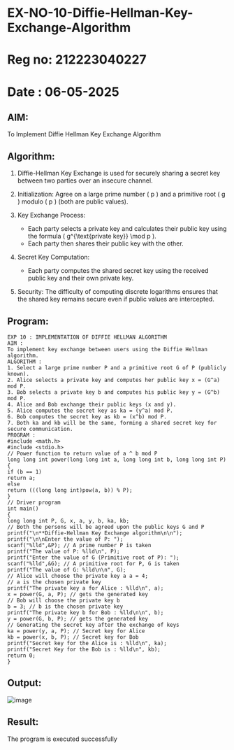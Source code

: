 # EX-NO-10-Diffie-Hellman-Key-Exchange-Algorithm
# Reg no: 212223040227
# Date : 06-05-2025
## AIM:
To Implement Diffie Hellman Key Exchange Algorithm 

## Algorithm:

1. Diffie-Hellman Key Exchange is used for securely sharing a secret key between two parties over an insecure channel.

2. Initialization: Agree on a large prime number \( p \) and a primitive root \( g \) modulo \( p \) (both are public values).

3. Key Exchange Process: 
   - Each party selects a private key and calculates their public key using the formula \( g^{\text{private key}} \mod p \).
   - Each party then shares their public key with the other.

4. Secret Key Computation: 
   - Each party computes the shared secret key using the received public key and their own private key.

5. Security: The difficulty of computing discrete logarithms ensures that the shared key remains secure even if public values are intercepted.

## Program:
```
EXP 10 : IMPLEMENTATION OF DIFFIE HELLMAN ALGORITHM
AIM :
To implement key exchange between users using the Diffie Hellman algorithm.
ALGORITHM :
1. Select a large prime number P and a primitive root G of P (publicly known).
2. Alice selects a private key and computes her public key x = (G^a) mod P.
3. Bob selects a private key b and computes his public key y = (G^b) mod P.
4. Alice and Bob exchange their public keys (x and y).
5. Alice computes the secret key as ka = (y^a) mod P.
6. Bob computes the secret key as kb = (x^b) mod P.
7. Both ka and kb will be the same, forming a shared secret key for secure communication.
PROGRAM :
#include <math.h> 
#include <stdio.h>
// Power function to return value of a ^ b mod P
long long int power(long long int a, long long int b, long long int P)
{
if (b == 1) 
return a;
else
return (((long long int)pow(a, b)) % P);
}
// Driver program 
int main()
{
long long int P, G, x, a, y, b, ka, kb;
// Both the persons will be agreed upon the public keys G and P
printf("\n**Diffie-Hellman Key Exchange algorithm\n\n"); 
printf("\n\nEnter the value of P: ");
scanf("%lld",&P); // A prime number P is taken
printf("The value of P: %lld\n", P);
printf("Enter the value of G (Primitive root of P): "); 
scanf("%lld",&G); // A primitive root for P, G is taken 
printf("The value of G: %lld\n\n", G);
// Alice will choose the private key a a = 4;
// a is the chosen private key
printf("The private key a for Alice : %lld\n", a); 
x = power(G, a, P); // gets the generated key
// Bob will choose the private key b 
b = 3; // b is the chosen private key
printf("The private key b for Bob : %lld\n\n", b); 
y = power(G, b, P); // gets the generated key
// Generating the secret key after the exchange of keys 
ka = power(y, a, P); // Secret key for Alice
kb = power(x, b, P); // Secret key for Bob
printf("Secret key for the Alice is : %lld\n", ka); 
printf("Secret Key for the Bob is : %lld\n", kb);
return 0;
}
```


## Output:

![image](https://github.com/user-attachments/assets/002b857d-161d-446d-961d-3d4f328035da)



## Result:
  The program is executed successfully

